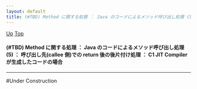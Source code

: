```yaml
---
layout: default
title: (#TBD) Method に関する処理 ： Java のコードによるメソッド呼び出し処理 (5) ： 呼び出し先(callee 側)での return 後の後片付け処理 ： C1 JIT Compiler が生成したコードの場合
---
```

[Up](noLA4BL5jt.html) [Top](../index.html)

#### (#TBD) Method に関する処理 ： Java のコードによるメソッド呼び出し処理 (5) ： 呼び出し先(callee 側)での return 後の後片付け処理 ： C1 JIT Compiler が生成したコードの場合

--- 
#Under Construction





